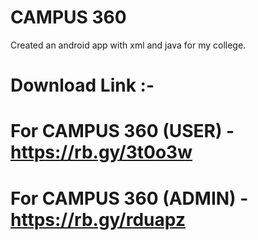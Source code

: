 # CAMPUS 360
Created an android app with xml and java for my college.

 # Download Link :- 

 # For CAMPUS 360 (USER) - https://rb.gy/3t0o3w

 # For CAMPUS 360 (ADMIN) - https://rb.gy/rduapz

 
